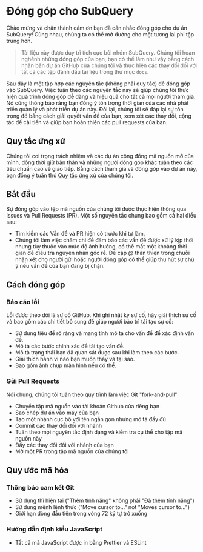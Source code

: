 # Đóng góp cho SubQuery

Chào mừng và chân thành cảm ơn bạn đã cân nhắc đóng góp cho dự án SubQuery! Cùng nhau, chúng ta có thể mở đường cho một tương lai phi tập trung hơn.

> Tài liệu này được duy trì tích cực bởi nhóm SubQuery. Chúng tôi hoan nghênh những đóng góp của bạn, bạn có thể làm như vậy bằng cách nhân bản dự án GitHub của chúng tôi và thực hiện các thay đổi đối với tất cả các tệp đánh dấu tài liệu trong thư mục `docs`.

Sau đây là một tập hợp các nguyên tắc (không phải quy tắc) để đóng góp vào SubQuery. Việc tuân theo các nguyên tắc này sẽ giúp chúng tôi thực hiện quá trình đóng góp dễ dàng và hiệu quả cho tất cả mọi người tham gia. Nó cũng thông báo rằng bạn đồng ý tôn trọng thời gian của các nhà phát triển quản lý và phát triển dự án này. Đổi lại, chúng tôi sẽ đáp lại sự tôn trọng đó bằng cách giải quyết vấn đề của bạn, xem xét các thay đổi, cộng tác để cải tiến và giúp bạn hoàn thiện các pull requests của bạn.

## Quy tắc ứng xử

Chúng tôi coi trọng trách nhiệm và các dự án cộng đồng mã nguồn mở của mình, đồng thời giữ bản thân và những người đóng góp khác tuân theo các tiêu chuẩn cao về giao tiếp. Bằng cách tham gia và đóng góp vào dự án này, bạn đồng ý tuân thủ [Quy tắc ứng xử](https://github.com/subquery/subql/blob/contributors-guide/CODE_OF_CONDUCT.md) của chúng tôi.

## Bắt đầu

Sự đóng góp vào tệp mã nguồn của chúng tôi được thực hiện thông qua Issues và Pull Requests (PR). Một số nguyên tắc chung bao gồm cả hai điều sau:

* Tìm kiếm các Vấn đề và PR hiện có trước khi tự làm.
* Chúng tôi làm việc chăm chỉ để đảm bảo các vấn đề được xử lý kịp thời nhưng tùy thuộc vào mức độ ảnh hưởng, có thể mất một khoảng thời gian để điều tra nguyên nhân gốc rễ. Đề cập @ thân thiện trong chuỗi nhận xét cho người gửi hoặc người đóng góp có thể giúp thu hút sự chú ý nếu vấn đề của bạn đang bị chặn.

## Cách đóng góp

### Báo cáo lỗi

Lỗi được theo dõi là sự cố GitHub. Khi ghi nhật ký sự cố, hãy giải thích sự cố và bao gồm các chi tiết bổ sung để giúp người bảo trì tái tạo sự cố:

* Sử dụng tiêu đề rõ ràng và mang tính mô tả cho vấn đề để xác định vấn đề.
* Mô tả các bước chính xác để tái tạo vấn đề.
* Mô tả trạng thái bạn đã quan sát được sau khi làm theo các bước.
* Giải thích hành vi nào bạn muốn thấy và tại sao.
* Bao gồm ảnh chụp màn hình nếu có thể.

### Gửi Pull Requests

Nói chung, chúng tôi tuân theo quy trình làm việc Git "fork-and-pull"

* Chuyển tập mã nguồn vào tài khoản Github của riêng bạn
* Sao chép dự án vào máy của bạn
* Tạo một nhánh cục bộ với tên ngắn gọn nhưng mô tả đầy đủ
* Commit các thay đổi đối với nhánh
* Tuân theo mọi nguyên tắc định dạng và kiểm tra cụ thể cho tập mã nguồn này
* Đẩy các thay đổi đối với nhánh của bạn
* Mở một PR trong tập mã nguồn của chúng tôi

## Quy ước mã hóa

### Thông báo cam kết Git

* Sử dụng thì hiện tại ("Thêm tính năng" không phải "Đã thêm tính năng")
* Sử dụng mệnh lệnh thức ("Move cursor to..." not "Moves cursor to...")
* Giới hạn dòng đầu tiên trong vòng 72 ký tự trở xuống

### Hướng dẫn định kiểu JavaScript

* Tất cả mã JavaScript được in bằng Prettier và ESLint

